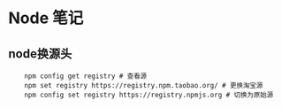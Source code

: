 # Node 笔记

## node换源头
~~~ shell
    npm config get registry # 查看源
    npm set registry https://registry.npm.taobao.org/ # 更换淘宝源
    npm config set registry https://registry.npmjs.org # 切换为原始源
~~~
